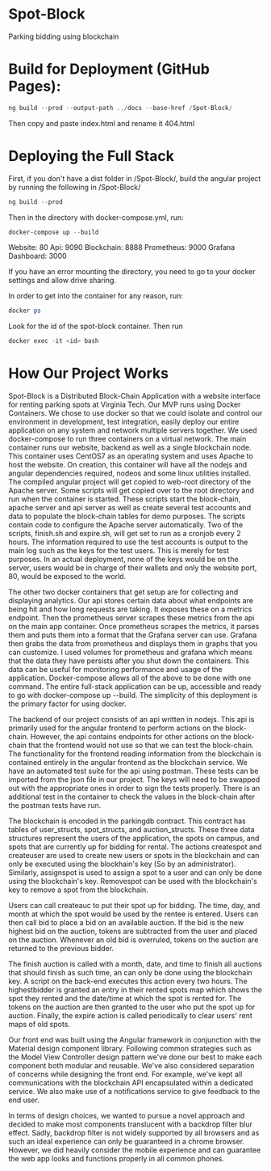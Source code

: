 # Spot-Block

Parking bidding using blockchain

# Build for Deployment (GitHub Pages):

```Powershell
ng build --prod --output-path ../docs --base-href /Spot-Block/
```

Then copy and paste index.html and rename it 404.html

# Deploying the Full Stack

First, if you don't have a dist folder in /Spot-Block/, build the angular
project by running the following in /Spot-Block/

```Powershell
ng build --prod
```

Then in the directory with docker-compose.yml, run:

```Powershell
docker-compose up --build
```

Website: 80 Api: 9090 Blockchain: 8888 Prometheus: 9000 Grafana Dashboard: 3000

If you have an error mounting the directory, you need to go to your docker
settings and allow drive sharing.

In order to get into the container for any reason, run:

```Powershell
docker ps
```

Look for the id of the spot-block container. Then run

```Powershell
docker exec -it <id> bash
```

# How Our Project Works

Spot-Block is a Distributed Block-Chain Application with a website interface for
renting parking spots at Virginia Tech. Our MVP runs using Docker Containers. We
chose to use docker so that we could isolate and control our environment in
development, test integration, easily deploy our entire application on any
system and network multiple servers together. We used docker-compose to run
three containers on a virtual network. The main container runs our website,
backend as well as a single blockchain node. This container uses CentOS7 as an
operating system and uses Apache to host the website. On creation, this
container will have all the nodejs and angular dependencies required, nodeos and
some linux utilities installed. The compiled angular project will get copied to
web-root directory of the Apache server. Some scripts will get copied over to
the root directory and run when the container is started. These scripts start
the block-chain, apache server and api server as well as create several test
accounts and data to populate the block-chain tables for demo purposes. The
scripts contain code to configure the Apache server automatically. Two of the
scripts, finish.sh and expire.sh, will get set to run as a cronjob every 2
hours. The information required to use the test accounts is output to the main
log such as the keys for the test users. This is merely for test purposes. In an
actual deployment, none of the keys would be on the server, users would be in
charge of their wallets and only the website port, 80, would be exposed to the
world.

The other two docker containers that get setup are for collecting and displaying
analytics. Our api stores certain data about what endpoints are being hit and
how long requests are taking. It exposes these on a metrics endpoint. Then the
prometheus server scrapes these metrics from the api on the main app container.
Once prometheus scrapes the metrics, it parses them and puts them into a format
that the Grafana server can use. Grafana then grabs the data from prometheus and
displays them in graphs that you can customize. I used volumes for prometheus
and grafana which means that the data they have persists after you shut down the
containers. This data can be useful for monitoring performance and usage of the
application. Docker-compose allows all of the above to be done with one command.
The entire full-stack application can be up, accessible and ready to go with
docker-compose up --build. The simplicity of this deployment is the primary
factor for using docker.

The backend of our project consists of an api written in nodejs. This api is
primarily used for the angular frontend to perform actions on the block-chain.
However, the api contains endpoints for other actions on the block-chain that
the frontend would not use so that we can test the block-chain. The
functionality for the frontend reading information from the blockchain is
contained entirely in the angular frontend as the blockchain service. We have an
automated test suite for the api using postman. These tests can be imported from
the json file in our project. The keys will need to be swapped out with the
appropriate ones in order to sign the tests properly. There is an additional
test in the container to check the values in the block-chain after the postman
tests have run.

The blockchain is encoded in the parkingdb contract. This contract has tables
of user_structs, spot_structs, and auction_structs. These three data structures
represent the users of the application, the spots on campus, and spots that are
currently up for bidding for rental. The actions createspot and createuser are
used to create new users or spots in the blockchain and can only be executed
using the blockhain's key (So by an administrator). Similarly, assignspot is
used to assign a spot to a user and can only be done using the blockchain's key.
Removespot can be used with the blockchain's key to remove a spot from the
blockchain.

Users can call createauc to put their spot up for bidding. The time, day, and month
at which the spot would be used by the rentee is entered. Users can then call bid
to place a bid on an available auction. If the bid is the new highest bid on the
auction, tokens are subtracted from the user and placed on the auction. Whenever
an old bid is overruled, tokens on the auction are returned to the previous bidder.

The finish auction is called with a month, date, and time to finish all auctions 
that should finish as such time, an can only be done using the blockchain key. 
A script on the back-end executes this action every two hours. The highestbidder
is granted an entry in their rented spots map which shows the spot they rented 
and the date/time at which the spot is rented for. The tokens on the auction 
are then granted to the user who put the spot up for auction. Finally, the 
expire action is called periodically to clear users' rent maps of old spots.

Our front end was built using the Angular framework in conjunction with the
Material design component library. Following common strategies such as the Model
View Controller design pattern we've done our best to make each component both
modular and reusable. We've also considered separation of concerns while
designing the front end. For example, we've kept all communications with the
blockchain API encapsulated within a dedicated service. We also make use of a
notifications service to give feedback to the end user.

In terms of design choices, we wanted to pursue a novel approach and decided to
make most components translucent with a backdrop filter blur effect. Sadly,
backdrop filter is not widely supported by all browsers and as such an ideal
experience can only be guaranteed in a chrome browser. However, we did heavily
consider the mobile experience and can guarantee the web app looks and functions
properly in all common phones.
